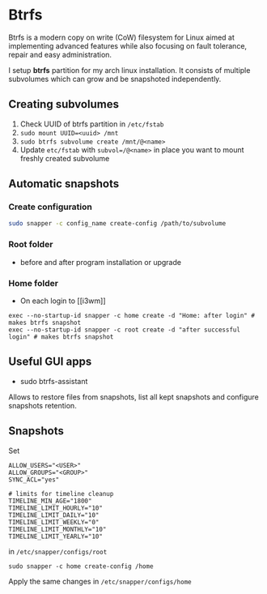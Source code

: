 # Btrfs
Btrfs is a modern copy on write (CoW) filesystem for Linux aimed at implementing advanced features while also focusing on fault tolerance, repair and easy administration. 

I setup **btrfs** partition for my arch linux installation.
It consists of multiple subvolumes which can grow and be snapshoted independently.

## Creating subvolumes
1. Check UUID of btrfs partition in `/etc/fstab`
2. `sudo mount UUID=<uuid> /mnt`
3. `sudo btrfs subvolume create /mnt/@<name>`
4. Update `etc/fstab` with `subvol=/@<name>` in place you want to mount freshly created subvolume

## Automatic snapshots
### Create configuration
```sh
sudo snapper -c config_name create-config /path/to/subvolume
```


### Root folder
* before and after program installation or upgrade

### Home folder
* On each login to [[i3wm]]

```
exec --no-startup-id snapper -c home create -d "Home: after login" # makes btrfs snapshot
exec --no-startup-id snapper -c root create -d "after successful login" # makes btrfs snapshot
```

## Useful GUI apps
* sudo btrfs-assistant

Allows to restore files from snapshots, list all kept snapshots and configure snapshots retention.

## Snapshots
Set 
```
ALLOW_USERS="<USER>"
ALLOW_GROUPS="<GROUP>"
SYNC_ACL="yes"

# limits for timeline cleanup
TIMELINE_MIN_AGE="1800"
TIMELINE_LIMIT_HOURLY="10"
TIMELINE_LIMIT_DAILY="10"
TIMELINE_LIMIT_WEEKLY="0"
TIMELINE_LIMIT_MONTHLY="10"
TIMELINE_LIMIT_YEARLY="10"
```
in `/etc/snapper/configs/root`

```
sudo snapper -c home create-config /home
```
Apply the same changes in `/etc/snapper/configs/home`
